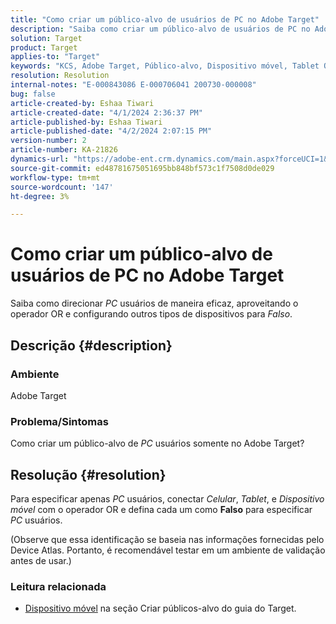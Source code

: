 ```yaml
---
title: "Como criar um público-alvo de usuários de PC no Adobe Target"
description: "Saiba como criar um público-alvo de usuários de PC no Adobe Target."
solution: Target
product: Target
applies-to: "Target"
keywords: "KCS, Adobe Target, Público-alvo, Dispositivo móvel, Tablet OU Operador, Device Atlas, Ambiente, Como"
resolution: Resolution
internal-notes: "E-000843086 E-000706041 200730-000008"
bug: false
article-created-by: Eshaa Tiwari
article-created-date: "4/1/2024 2:36:37 PM"
article-published-by: Eshaa Tiwari
article-published-date: "4/2/2024 2:07:15 PM"
version-number: 2
article-number: KA-21826
dynamics-url: "https://adobe-ent.crm.dynamics.com/main.aspx?forceUCI=1&pagetype=entityrecord&etn=knowledgearticle&id=fc1d1a3b-35f0-ee11-904c-6045bd006268"
source-git-commit: ed48781675051695bb848bf573c1f7508d0de029
workflow-type: tm+mt
source-wordcount: '147'
ht-degree: 3%

---
```


# Como criar um público-alvo de usuários de PC no Adobe Target


Saiba como direcionar *PC* usuários de maneira eficaz, aproveitando o operador OR e configurando outros tipos de dispositivos para *Falso*.

## Descrição {#description}


### Ambiente

Adobe Target

### Problema/Sintomas

Como criar um público-alvo de *PC* usuários somente no Adobe Target?


## Resolução {#resolution}


Para especificar apenas *PC* usuários, conectar *Celular*, *Tablet*, e *Dispositivo móvel* com o operador OR e defina cada um como <b>Falso</b> para especificar *PC* usuários.

(Observe que essa identificação se baseia nas informações fornecidas pelo Device Atlas. Portanto, é recomendável testar em um ambiente de validação antes de usar.)



### <b>Leitura relacionada</b>

- [Dispositivo móvel](https://experienceleague.adobe.com/en/docs/target/using/audiences/create-audiences/categories-audiences/mobile#) na seção Criar públicos-alvo do guia do Target.





